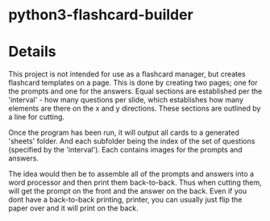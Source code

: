 # python3-flashcard-builder

# Details

This project is not intended for use as a flashcard manager, but creates flashcard templates on a page.
This is done by creating two pages; one for the prompts and one for the answers. Equal sections are established per the 'interval' - how many questions per slide, which establishes how many elements are there on the x and y directions. These sections are outlined by a line for cutting.

Once the program has been run, it will output all cards to a generated 'sheets' folder. And each subfolder being the index of the set of questions (specified  by the 'interval'). Each contains images for the prompts and answers.

The idea would then be to assemble all of the prompts and answers into a word processor and then print them back-to-back. Thus when cutting them, will get the prompt on the front and the answer on the back. Even if you dont have a back-to-back printing, printer, you can usually just flip the paper over and it will print on the back.
